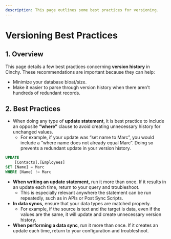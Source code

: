 ```yaml
---
description: This page outlines some best practices for versioning.
---
```


# Versioning Best Practices

## 1. Overview

This page details a few best practices concerning **version history** in Cinchy. These recommendations are important because they can help:

* Minimize your database bloat/size.
* Make it easier to parse through version history when there aren't hundreds of redundant records.

## 2. Best Practices

* When doing any type of **update statement**, it is best practice to include an opposite **“where”** clause to avoid creating unnecessary history for unchanged values.
  * For example, if your update was “set name to Marc”, you would include a “where name does not already equal Marc”. Doing so prevents a redundant update in your version history.

```sql
UPDATE
	[Contacts].[Employees] 
SET [Name] = Marc
WHERE [Name] != Marc
```

* **When writing an update statement,** run it more than once. If it results in an update each time, return to your query and troubleshoot.
  * This is especially relevant anywhere the statement can be run repeatedly, such as in APIs or Post Sync Scripts.
* **In data syncs,** ensure that your data types are matched properly.&#x20;
  * For example, if the source is text and the target is data, even if the values are the same, it will update and create unnecessary version history.
* **When performing a data sync**, run it more than once. If it creates an update each time, return to your configuration and troubleshoot.
